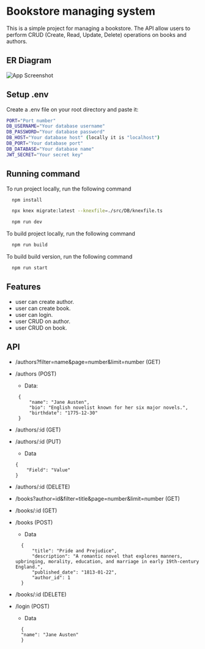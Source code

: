 # Bookstore managing system
This is a simple project for managing a bookstore.
The API allow users to perform CRUD (Create, Read, Update, Delete) operations on books and authors.

## ER Diagram

![App Screenshot](https://i.ibb.co.com/JWtttRJz/Screenshot-2025-04-29-232028.png)


## Setup .env

Create a .env file on your root directory and paste it:
```bash
PORT="Port number"
DB_USERNAME="Your database username"
DB_PASSWORD="Your database password"
DB_HOST="Your database host" (locally it is "localhost")
DB_PORT="Your database port"
DB_DATABASE="Your database name"
JWT_SECRET="Your secret key"
```

## Running command

To run project locally, run the following command

```bash
  npm install
```

```bash
  npx knex migrate:latest --knexfile=./src/DB/knexfile.ts
```

```bash
  npm run dev
```

To build project locally, run the following command

```bash
  npm run build
```

To build build version, run the following command

```bash
  npm run start
```





## Features

- user can create author.
- user can create book.
- user can login.
- user CRUD on author.
- user CRUD on book.

## API
- /authors?filter=name&page=number&limit=number (GET)

- /authors (POST)
  - Data:
   ```
    {
        "name": "Jane Austen",
        "bio": "English novelist known for her six major novels.",
        "birthdate": "1775-12-30"
    }
- /authors/:id (GET)

- /authors/:id (PUT)
    - Data
    ```
    {
        "Field": "Value"
    }   
- /authors/:id (DELETE)

- /books?author=id&filter=title&page=number&limit=number (GET) 

- /books/:id (GET) 

- /books (POST) 
  - Data
  ```
    {
        "title": "Pride and Prejudice",
        "description": "A romantic novel that explores manners, upbringing, morality, education, and marriage in early 19th-century England.",
        "published_date": "1813-01-22",
        "author_id": 1
    }
  ```
- /books/:id (DELETE)    

- /login (POST)
  - Data
  ```
    {
    "name": "Jane Austen"
    }
  ```



